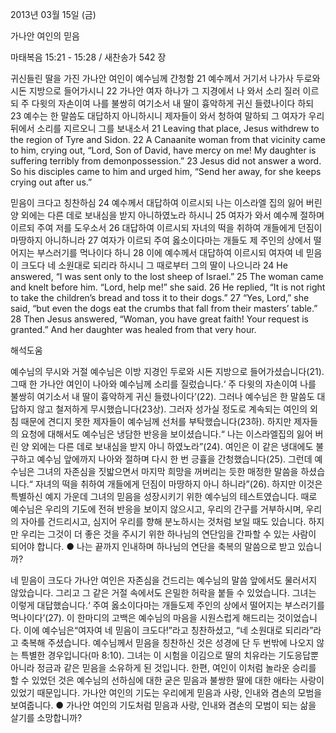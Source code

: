 2013년 03월 15일 (금)

가나안 여인의 믿음



마태복음 15:21 - 15:28 / 새찬송가 542 장


귀신들린 딸을 가진 가나안 여인이 예수님께 간청함
21 예수께서 거기서 나가사 두로와 시돈 지방으로 들어가시니 22 가나안 여자 하나가 그 지경에서 나
와서 소리 질러 이르되 주 다윗의 자손이여 나를 불쌍히 여기소서 내 딸이 흉악하게 귀신 들렸나이다 하되 23 예수는 한 말씀도 대답하지 아니하시니 제자들이 와서 청하여 말하되 그 여자가 우리 뒤에서 소리를 지르오니 그를 보내소서
21 Leaving that place, Jesus withdrew to the region of Tyre and Sidon. 22 A Canaanite woman from that vicinity came to him, crying out, “Lord, Son of David, have mercy on me! My daughter is suffering terribly from demonpossession.” 23 Jesus did not answer a word. So his disciples came to him and urged him, “Send her away, for she keeps crying out after us.”

믿음이 크다고 칭찬하심
24 예수께서 대답하여 이르시되 나는 이스라엘 집의 잃어 버린 양 외에는 다른 데로 보내심을 받지 아니하였노라 하시니 25 여자가 와서 예수께 절하며 이르되 주여 저를 도우소서 26 대답하여 이르시되 자녀의 떡을 취하여 개들에게 던짐이 마땅하지 아니하니라 27 여자가 이르되 주여 옳소이다마는 개들도 제 주인의 상에서 떨어지는 부스러기를 먹나이다 하니 28 이에 예수께서 대답하여 이르시되 여자여 네 믿음이 크도다 네 소원대로 되리라 하시니 그 때로부터 그의 딸이 나으니라
24 He answered, “I was sent only to the lost sheep of Israel.” 25 The woman came and knelt before him. “Lord, help me!” she said. 26 He replied, “It is not right to take the children’s bread and toss it to their dogs.” 27 “Yes, Lord,” she said, “but even the dogs eat the crumbs that fall from their masters’ table.” 28 Then Jesus answered, “Woman, you have great faith! Your request is granted.” And her daughter was healed from that very hour.

해석도움





예수님의 무시와 거절 
예수님은 이방 지경인 두로와 시돈 지방으로 들어가셨습니다(21). 그때 한 가나안 여인이 나아와 예수님께 소리를 질렀습니다.‘ 주 다윗의 자손이여 나를 불쌍히 여기소서 내 딸이 흉악하게 귀신 들렸나이다’(22). 그러나 예수님은 한 말씀도 대답하지 않고 철저하게 무시했습니다(23상). 그러자 성가실 정도로 계속되는 여인의 외침 때문에 견디지 못한 제자들이 예수님께 선처를 부탁했습니다(23하). 하지만 제자들의 요청에 대해서도 예수님은 냉담한 반응을 보이셨습니다.“ 나는 이스라엘집의 잃어 버린 양 외에는 다른 데로 보내심을 받지 아니 하였노라”(24). 여인은 이 같은 냉대에도 불구하고 예수님 앞에까지 나아와 절하며 다시 한 번 긍휼을 간청했습니다(25). 그런데 예수님은 그녀의 자존심을 짓밟으면서 마지막 희망을 꺼버리는 듯한 매정한 말씀을 하셨습니다.“ 자녀의 떡을 취하여 개들에게 던짐이 마땅하지 아니 하니라”(26). 하지만 이것은 특별하신 예지 가운데 그녀의 믿음을 성장시키기 위한 예수님의 테스트였습니다. 때로 예수님은 우리의 기도에 전혀 반응을 보이지 않으시고, 우리의 간구를 거부하시며, 우리의 자아를 건드리시고, 심지어 우리를 향해 분노하시는 것처럼 보일 때도 있습니다. 하지만 우리는
그것이 더 좋은 것을 주시기 위한 하나님의 연단임을 간파할 수 있는 사람이 되어야 합니다.
● 나는 끝까지 인내하며 하나님의 연단을 축복의 말씀으로 받고 있습니까?

네 믿음이 크도다 
가나안 여인은 자존심을 건드리는 예수님의 말씀 앞에서도 물러서지 않았습니다. 그리고 그 같은 거절 속에서도 은밀한 허락을 붙들 수 있었습니다. 그녀는 이렇게 대답했습니다.‘ 주여 옳소이다마는 개들도제 주인의 상에서 떨어지는 부스러기를 먹나이다’(27). 이 한마디의 고백은 예수님의 마음을 시원스럽게 해드리는 것이었습니다. 이에 예수님은“여자여 네 믿음이 크도다!”라고 칭찬하셨고, “네 소원대로 되리라”라고 축복해 주셨습니다. 예수님께서 믿음을 칭찬하신 것은 성경에 단 두 번밖에 나오지 않는 특별한 경우입니다(마 8:10). 그녀는 이 시험을 이김으로 딸의 치유라는 기도응답뿐 아니라 정금과 같은 믿음을 소유하게 된 것입니다. 한편, 여인이 이처럼 놀라운 승리를 할 수 있었던 것은 예수님의 선하심에 대한 굳은 믿음과 불쌍한 딸에 대한 애타는 사랑이 있었기 때문입니다. 가나안 여인의 기도는 우리에게 믿음과 사랑, 인내와 겸손의 모범을 보여줍니다.
● 가나안 여인의 기도처럼 믿음과 사랑, 인내와 겸손의 모범이 되는 삶을 살기를 소망합니까?